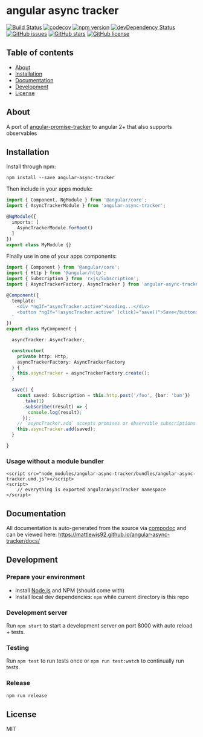 # angular async tracker
[![Build Status](https://travis-ci.org/mattlewis92/angular-async-tracker.svg?branch=master)](https://travis-ci.org/mattlewis92/angular-async-tracker)
[![codecov](https://codecov.io/gh/mattlewis92/angular-async-tracker/branch/master/graph/badge.svg)](https://codecov.io/gh/mattlewis92/angular-async-tracker)
[![npm version](https://badge.fury.io/js/angular-async-tracker.svg)](http://badge.fury.io/js/angular-async-tracker)
[![devDependency Status](https://david-dm.org/mattlewis92/angular-async-tracker/dev-status.svg)](https://david-dm.org/mattlewis92/angular-async-tracker?type=dev)
[![GitHub issues](https://img.shields.io/github/issues/mattlewis92/angular-async-tracker.svg)](https://github.com/mattlewis92/angular-async-tracker/issues)
[![GitHub stars](https://img.shields.io/github/stars/mattlewis92/angular-async-tracker.svg)](https://github.com/mattlewis92/angular-async-tracker/stargazers)
[![GitHub license](https://img.shields.io/badge/license-MIT-blue.svg)](https://raw.githubusercontent.com/mattlewis92/angular-async-tracker/master/LICENSE)

## Table of contents

- [About](#about)
- [Installation](#installation)
- [Documentation](#documentation)
- [Development](#development)
- [License](#license)

## About

A port of [angular-promise-tracker](https://github.com/ajoslin/angular-promise-tracker) to angular 2+ that also supports observables

## Installation

Install through npm:
```
npm install --save angular-async-tracker
```

Then include in your apps module:

```typescript
import { Component, NgModule } from '@angular/core';
import { AsyncTrackerModule } from 'angular-async-tracker';

@NgModule({
  imports: [
    AsyncTrackerModule.forRoot()
  ]
})
export class MyModule {}
```

Finally use in one of your apps components:
```typescript
import { Component } from '@angular/core';
import { Http } from '@angular/http';
import { Subscription } from 'rxjs/Subscription';
import { AsyncTrackerFactory, AsyncTracker } from 'angular-async-tracker';

@Component({
  template: `
    <div *ngIf="asyncTracker.active">Loading...</div>
    <button *ngIf="!asyncTracker.active" (click)="save()">Save</button>
  `
})
export class MyComponent {

  asyncTracker: AsyncTracker;

  constructor(
    private http: Http,
    asyncTrackerFactory: AsyncTrackerFactory
  ) {
    this.asyncTracker = asyncTrackerFactory.create();
  }

  save() {
    const saved: Subscription = this.http.post('/foo', {bar: 'bam'})
      .take(1)
      .subscribe((result) => {
        console.log(result);
      });
    // `asyncTracker.add` accepts promises or observable subscriptions
    this.asyncTracker.add(saved);
  }

}
```

### Usage without a module bundler
```
<script src="node_modules/angular-async-tracker/bundles/angular-async-tracker.umd.js"></script>
<script>
    // everything is exported angularAsyncTracker namespace
</script>
```

## Documentation
All documentation is auto-generated from the source via [compodoc](https://compodoc.github.io/compodoc/) and can be viewed here:
https://mattlewis92.github.io/angular-async-tracker/docs/

## Development

### Prepare your environment
* Install [Node.js](http://nodejs.org/) and NPM (should come with)
* Install local dev dependencies: `npm` while current directory is this repo

### Development server
Run `npm start` to start a development server on port 8000 with auto reload + tests.

### Testing
Run `npm test` to run tests once or `npm run test:watch` to continually run tests.

### Release
```bash
npm run release
```

## License

MIT

